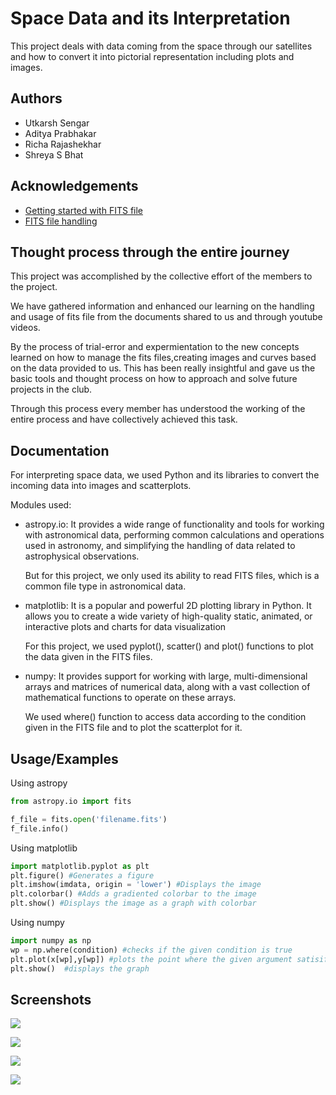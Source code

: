 
# Space Data and its Interpretation

This project deals with data coming from the space through our satellites and how to convert it into pictorial representation including plots and images. 


## Authors

- Utkarsh Sengar 
- Aditya Prabhakar 
- Richa Rajashekhar 
- Shreya S Bhat 


## Acknowledgements

 - [Getting started with FITS file ](https://youtu.be/_DzSIeruotQ?si=UmdYB1thidz49Dkr)
 - [FITS file handling](https://docs.astropy.org/en/v5.0.5/io/fits/index.html#opening-a-fits-file)


## Thought process through the entire journey

This project was accomplished by the collective effort of the members to the project.

We have gathered information and  enhanced our learning on the handling and usage of fits file from the documents shared to us and through youtube videos.

By the process of trial-error and expermientation to the new concepts learned on how to manage the fits files,creating images and curves based on the data provided to us. This has been really insightful and gave us the basic tools and thought process on how to approach and solve future projects in the club. 

Through this process every member has understood the working of the entire process and have collectively achieved this task.




## Documentation

For interpreting space data, we used Python and its libraries to convert the incoming data into images and scatterplots. 

Modules used: 

- astropy.io: It provides a wide range of functionality and tools for working with astronomical data, performing common calculations and operations used in astronomy, and simplifying the handling of data related to astrophysical observations. 

    But for this project, we only used its ability to read FITS files, which is a common file type in astronomical data. 

- matplotlib: It is a popular and powerful 2D plotting library in Python. It allows you to create a wide variety of high-quality static, animated, or interactive plots and charts for data visualization

    For this project, we used pyplot(), scatter() and plot() functions to plot the data given in the FITS files.

- numpy:  It provides support for working with large, multi-dimensional arrays and matrices of numerical data, along with a vast collection of mathematical functions to operate on these arrays.

    We used where() function to access data according to the condition given in the FITS file and to plot the scatterplot for it. 



 
## Usage/Examples

Using astropy 
```python
from astropy.io import fits

f_file = fits.open('filename.fits') 
f_file.info()
```

Using matplotlib
```python 
import matplotlib.pyplot as plt 
plt.figure() #Generates a figure 
plt.imshow(imdata, origin = 'lower') #Displays the image 
plt.colorbar() #Adds a gradiented colorbar to the image 
plt.show() #Displays the image as a graph with colorbar
```

Using numpy 
```python
import numpy as np 
wp = np.where(condition) #checks if the given condition is true 
plt.plot(x[wp],y[wp]) #plots the point where the given argument satisifes
plt.show()  #displays the graph 
```




## Screenshots

![](https://drive.google.com/file/d/1xY92hPkLYa-BmgQPygevqFp6pyWXuO3r/view?usp=share_link)

![](https://drive.google.com/file/d/10RlXmqE7rRgWsZxNqT4E--2SB62-O4Qe/view?usp=share_link)

![](https://drive.google.com/file/d/12_EKomq46Cz9R9wGqAUUb6H_hmdkzHtI/view?usp=share_link)

![](https://drive.google.com/file/d/1nWlo8_7Haq91GGmfheQ59RScR0OkMckh/view?usp=share_link)



